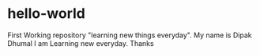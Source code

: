 # hello-world
First Working repository "learning new things everyday".
My name is Dipak Dhumal
I am Learning new everyday. Thanks
